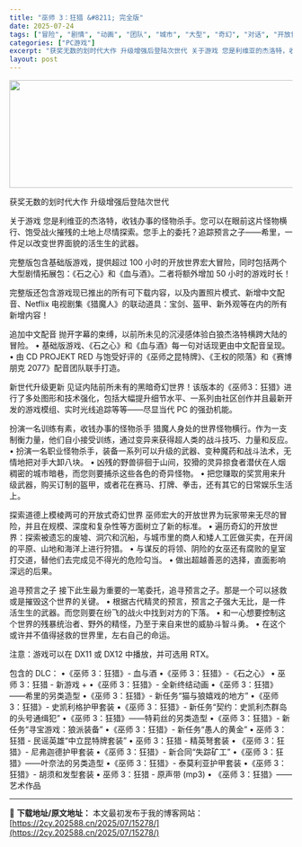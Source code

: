 ```yaml
---
title: "巫师 3：狂猎 &#8211; 完全版"
date: 2025-07-24
tags: ["冒险", "剧情", "动画", "团队", "城市", "大型", "奇幻", "对话", "开放世界", "战斗"]
categories: ["PC游戏"]
excerpt: "获奖无数的划时代大作 升级增强后登陆次世代 关于游戏 您是利维亚的杰洛特，收钱办事的怪物杀手。您可以在眼前这片怪物横行、饱受战火摧残的土地上尽情探索。您手上的委托？追踪预言之子——希里，一件足以改变世界面貌的活生生的武器。 完整版包含基础版游戏，提供超过 100 小时的开放世界宏大冒险，同时包括两个&hellip;"
layout: post
---
```


<img class="aligncenter size-full wp-image-15289" src="https://2cy.202588.cn/wp-content/uploads/2025/07/2025072415321731.webp" alt="" width="586" height="192" />

获奖无数的划时代大作
升级增强后登陆次世代

关于游戏
您是利维亚的杰洛特，收钱办事的怪物杀手。您可以在眼前这片怪物横行、饱受战火摧残的土地上尽情探索。您手上的委托？追踪预言之子——希里，一件足以改变世界面貌的活生生的武器。

完整版包含基础版游戏，提供超过 100 小时的开放世界宏大冒险，同时包括两个大型剧情拓展包：《石之心》和《血与酒》。二者将额外增加 50 小时的游戏时长！

完整版还包含游戏现已推出的所有可下载内容，以及内置照片模式、新增中文配音、Netflix 电视剧集《猎魔人》的联动道具：宝剑、盔甲、新外观等在内的所有新增内容！

追加中文配音
抛开字幕的束缚，以前所未见的沉浸感体验白狼杰洛特横跨大陆的冒险。
• 基础版游戏、《石之心》和《血与酒》每一句对话现更由中文配音呈现。
• 由 CD PROJEKT RED 与饱受好评的《巫师之昆特牌》、《王权的陨落》和《赛博朋克 2077》配音团队联手打造。

新世代升级更新
见证内陆前所未有的黑暗奇幻世界！该版本的《巫师3：狂猎》进行了多处图形和技术强化，包括大幅提升细节水平、一系列由社区创作并且最新开发的游戏模组、实时光线追踪等等——尽显当代 PC 的强劲机能。

扮演一名训练有素，收钱办事的怪物杀手
猎魔人身处的世界怪物横行。作为一支制衡力量，他们自小接受训练，通过变异来获得超人类的战斗技巧、力量和反应。
• 扮演一名职业怪物杀手，装备一系列可以升级的武器、变种魔药和战斗法术，无情地把对手大卸八块。
• 凶残的野兽徘徊于山间，狡猾的灵异掠食者潜伏在人烟稠密的城市暗巷，而您则要捕杀这些各色的奇异怪物。
• 把您赚取的奖赏用来升级武器，购买订制的盔甲，或者花在赛马、打牌、拳击，还有其它的日常娱乐生活上。

探索道德上模棱两可的开放式奇幻世界
巫师宏大的开放世界为玩家带来无尽的冒险，并且在规模、深度和复杂性等方面树立了新的标准。
• 遍历奇幻的开放世界：探索被遗忘的废墟、洞穴和沉船，与城市里的商人和矮人工匠做买卖，在开阔的平原、山地和海洋上进行狩猎。
• 与谋反的将领、阴险的女巫还有腐败的皇室打交道，替他们去完成见不得光的危险勾当。
• 做出超越善恶的选择，直面影响深远的后果。

追寻预言之子
接下此生最为重要的一笔委托，追寻预言之子。那是一个可以拯救或是摧毁这个世界的关键。
• 根据古代精灵的预言，预言之子强大无比，是一件活生生的武器。而您则要在纷飞的战火中找到对方的下落。
• 和一心想要控制这个世界的残暴统治者、野外的精怪，乃至于来自来世的威胁斗智斗勇。
• 在这个或许并不值得拯救的世界里，左右自己的命运。

注意：游戏可以在 DX11 或 DX12 中播放，并可选用 RTX。

包含的 DLC：
•《巫师 3：狂猎》- 血与酒
•《巫师 3：狂猎》-《石之心》
• 巫师 3：狂猎 - 新游戏 +
•《巫师 3：狂猎》- 全新终结动画
•《巫师 3：狂猎》——希里的另类造型
•《巫师 3：狂猎》- 新任务“猫与狼嬉戏的地方”
•《巫师 3：狂猎》- 史凯利格护甲套装
•《巫师 3：狂猎》- 新任务“契约：史凯利杰群岛的头号通缉犯”
•《巫师 3：狂猎》——特莉丝的另类造型
•《巫师 3：狂猎》- 新任务“寻宝游戏：狼派装备”
•《巫师 3：狂猎》- 新任务“愚人的黄金”
• 巫师 3：狂猎 - 民谣英雄“中立昆特牌套装”
• 巫师 3：狂猎 - 精英弩套装
• 《巫师 3：狂猎》- 尼弗迦德护甲套装
•《巫师 3：狂猎》- 新合同“失踪矿工”
•《巫师 3：狂猎》——叶奈法的另类造型
•《巫师 3：狂猎》- 泰莫利亚护甲套装
•《巫师 3：狂猎》- 胡须和发型套装
• 巫师 3：狂猎 - 原声带 (mp3)
• 《巫师 3：狂猎》——艺术作品

---
📖 **下载地址/原文地址：** 本文最初发布于我的博客网站：[https://2cy.202588.cn/2025/07/15278/](https://2cy.202588.cn/2025/07/15278/)
